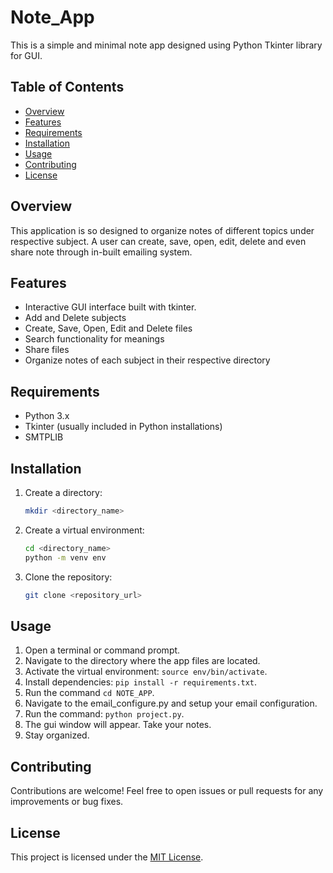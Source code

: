 # Note_App
This is a simple and minimal note app designed  using Python Tkinter library for GUI.

## Table of Contents
- [Overview](#overview)
- [Features](#features)
- [Requirements](#requirements)
- [Installation](#installation)
- [Usage](#usage)
- [Contributing](#contributing)
- [License](#license)


## Overview
This application is so designed to organize notes of different topics under respective subject. A user can create, save, open, edit, delete and even share note through in-built emailing system.

## Features
- Interactive GUI interface built with tkinter.
- Add and Delete subjects 
- Create, Save, Open, Edit and Delete files
- Search functionality for meanings
- Share files 
- Organize notes of each subject in their respective directory


## Requirements
- Python 3.x
- Tkinter (usually included in Python installations)
- SMTPLIB 

## Installation
1. Create a directory:
   ```bash
   mkdir <directory_name>
   ```

2. Create a virtual environment:
   ```bash
   cd <directory_name>
   python -m venv env
   ```

3. Clone the repository:
   ```bash
   git clone <repository_url>
   ```

## Usage
1. Open a terminal or command prompt.
2. Navigate to the directory where the app files are located.
3. Activate the virtual environment: `source env/bin/activate`.
4. Install dependencies: `pip install -r requirements.txt`.
5. Run the command `cd NOTE_APP`.
6. Navigate to the email_configure.py and setup your email configuration.
7. Run the command: `python project.py`.
8. The gui window will appear. Take your notes.
9. Stay organized.

## Contributing
Contributions are welcome! Feel free to open issues or pull requests for any improvements or bug fixes.

## License
This project is licensed under the [MIT License](LICENSE).

